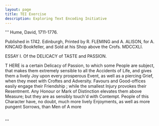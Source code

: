 ```yaml
---
layout: page
title: TEI Exercise
description: Exploring Text Encoding Initiative
---
```

'''<TEI xmlns="http://www.tei-c.org/ns/1.0">
   <teiHeader>
     <fileDesc>
       <titleStmt>
                <title>ESSAYS, MORAL AND POLITICAL.</title>
                <author>Hume, David, 1711-1776.</author>
       </titleStmt>
       <publicationStmt>
         <p>
                Published in 1742.
                Edinburgh, Printed by R. FLEMING and A. ALISON, for A. KINCAID Bookfeller, and Sold at his Shop above the Crofs. MDCCXLI.
         </p>
       </publicationStmt>
     </fileDesc>
   </teiHeader>
        <text>
                <body>
                        <head>
                                ESSAY I. Of the DELICACY of TASTE and PASSION.
                        </head>
                        <p>
                                <hi>T</hi>
                                HERE is a certain Delicacy of Passion, to which some People are subject, that makes them extremely sensible to all the Accidents of Life, and gives them a lively Joy upon every prosperous Event, as well as a piercing Grief, when they meet with Croftes and Adversity. Favours and Good-offices easily engage their Friendship ; while the smallest Injury provokes their Resentment. Any Honour or Mark of Distinction elevates them above Measure; but they are as sensibly touch'd with Contempt. People of this Character have, no doubt, much more lively Enjoyments, as well as more pungent Sorrows, than Men of
                                <note place="page">A</note>
                                more
                        </p>     
                </body>
        </text>
 </TEI>'''